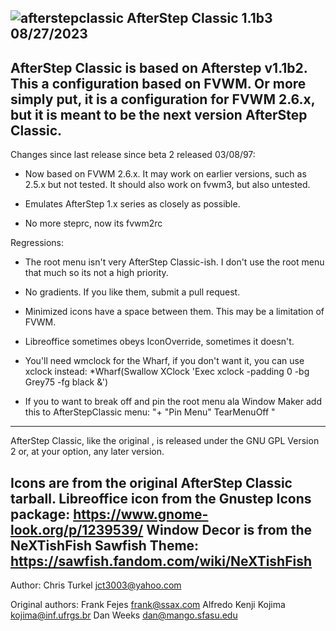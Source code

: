 
![afterstepclassic](https://github.com/woomia/fvwmstep/assets/1365979/7c6f23bf-5692-4efb-99ba-fc253efcc6c0)
AfterStep Classic 1.1b3 08/27/2023
-----------------------
AfterStep Classic is based on Afterstep v1.1b2. This a configuration based on FVWM. Or more simply put, it is a configuration for FVWM 2.6.x, but it is meant to be the next version AfterStep Classic.
-----------------------

Changes since last release since beta 2 released 03/08/97:

* Now based on FVWM 2.6.x. It may work on earlier versions, such as 2.5.x but not tested. It should also work on fvwm3, but also untested.

* Emulates AfterStep 1.x series as closely as possible.

* No more steprc, now its fvwm2rc

Regressions:

* The root menu isn't very AfterStep Classic-ish. I don't use the root menu that much so its not a high priority.

* No gradients. If you like them, submit a pull request.

* Minimized icons have a space between them. This may be a limitation of FVWM.

* Libreoffice sometimes obeys IconOverride, sometimes it doesn't.

* You'll need wmclock for the Wharf, if you don't want it, you can use xclock instead:
*Wharf(Swallow XClock 'Exec xclock -padding 0 -bg Grey75 -fg black &')

* If you to want to break off and pin the root menu ala Window Maker add this to AfterStepClassic menu:
"+			"Pin Menu" TearMenuOff	"
-------------------------

AfterStep Classic, like the original , is released under the GNU GPL Version 2 or, at your option, any later version.

Icons are from the original AfterStep Classic tarball.
Libreoffice icon from the Gnustep Icons package: https://www.gnome-look.org/p/1239539/
Window Decor is from the NeXTishFish Sawfish Theme: https://sawfish.fandom.com/wiki/NeXTishFish
-------------------------

Author:
Chris Turkel jct3003@yahoo.com

Original authors:
Frank Fejes frank@ssax.com
Alfredo Kenji Kojima kojima@inf.ufrgs.br
Dan Weeks dan@mango.sfasu.edu
